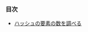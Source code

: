 ### 目次

* [ハッシュの要素の数を調べる](https://github.com/siman-man/Manaby/blob/master/document/tips/Hash/length.md)
